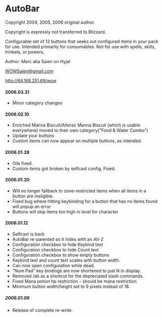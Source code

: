 # AutoBar
Copyright 2004, 2005, 2006 original author. 

Copyright is expressly not transferred to Blizzard.

Configurable set of 12 buttons that seeks out configured items 
in your pack for use. Intended primarily for consumables. Not 
for use with spells, skills, trinkets, or powers.

Author: Marc aka Saien on Hyjal

WOWSaien@gmail.com

http://64.168.251.69/wow

#### 2006.03.31

- Minor category changes

#### 2006.02.10

- Enriched Manna Biscuit/Alterac Manna Biscuit (which is usable everywhere) 
moved to their own category("Food & Water Combo")
- Update your buttons
- Custom items can now appear on multiple buttons, as intended.

#### 2006.01.28
- Oils fixed.
- Custom items got broken by selfcast config. Fixed. 

#### 2006.01.20

- Will no longer fallback to zone-restricted items when all items in a button are ineligible.
- Fixed bug where hitting keybinding for a button that has no items found will popup an error
- Buttons will skip items too high in level for character

#### 2006.01.12

- Selfcast is back
- AutoBar re-parented so it hides with an Alt-Z
- Configuration checkbox to hide Keybind text 
- Configuration checkbox to hide Count text
- Configuration checkbox to show empty buttons
- Keybind text and count text scales with button width.
- Can now open configuration while dead.
- "Num Pad" key bindings are now shortened to just N in display.
- Removed /ab as a shortcut for the depreciated slash commands.
- Fixed Mana potion hp restriction - should be mana restriction
- Minimum button width/height set to 9 pixels instead of 18.

##### 2006.01.06
- Release of complete re-write.
